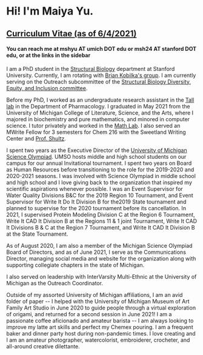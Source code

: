 # Hi! I'm Maiya Yu.

## [Curriculum Vitae (as of 6/4/2021)](/files/cv_maiya_yu.pdf)

#### You can reach me at mshyu AT umich DOT edu or msh24 AT stanford DOT edu, or at the links in the sidebar

I am a PhD student in the [Structural Biology](https://med.stanford.edu/structuralbio.html) department at Stanford University. Currently, I am rotating with [Brian Kobilka's group](https://med.stanford.edu/kobilkalab.html). I am currently serving on the Outreach subcommittee of the [Structural Biology Diversity, Equity, and Inclusion committee](https://med.stanford.edu/structuralbio/diversity-equity-and-inclusion.html).

Before my PhD, I worked as an undergraduate research assistant in the [Tall lab](https://sites.google.com/umich.edu/greg-tall-lab/home) in
 the Department of Pharmacology.
I graduated in May 2021 from the University of Michigan College of Literature, Science, and the Arts, where I majored in biochemistry and pure mathematics, and minored in computer science.
I tutor privately and worked in the [Math Lab](https://lsa.umich.edu/math/undergraduates/course-resources/math-lab.html).
I also served an MWrite Fellow for 3 semesters for Chem 216 with the Sweetland Writing Center and [Prof. Shultz](https://sites.lsa.umich.edu/shultz-lab/).

I spent two years as the Executive Director of the [University of Michigan Science Olympiad](https://umichscioly.org).
UMSO hosts middle and high school students on our campus for
our annual Invitational tournament.
I spent two years on Board as Human Resources before transitioning to the role for the 2019-2020 and 2020-2021 seasons.
I was involved with Science Olympiad in middle school and high school
and I love giving back to the organization that inspired my scientific aspirations whenever possible.
I was an Event Supervisor for Water Quality Divisions B&C for the 2019
Region 10 Tournament, and Event Supervisor for Write It Do It Division B for the2019 State tournament and planned to supervise for the 2020 tournament before its cancellation.
 In 2021, I supervised Protein Modeling Division C at the Region 6 Tournament, Write It CAD It Division B at the Regions 11 & 1 joint Tournament, Write It CAD It Divisions B & C at the Region 7 Tournament, and Write It CAD It Division B at the State Tournament.

As of August 2020, I am also a member of the Michigan Science Olympiad Board of
Directors, and as of June 2021, I serve as the Communications Director, managing social media and website for the organization along with supporting collegiate chapters in the state of Michigan.

I also served on leadership with InterVarsity Multi-Ethnic at the University of
 Michigan as the Outreach Coordinator.

 Outside of my assorted University of Michigan affiliations, I am an avid folder of paper -- I helped with the University of Michigan Museum of Art Family Art Studio in June 2020 to guide people through a virtual exploration of origami, and returned for a second session in June 2021!
I am a passionate coffee aficionado and amateur barista -- I am always looking to improve my latte art skills and perfect my Chemex pouring.
I am a frequent baker and dinner party host during non-pandemic
times.
I love creating and I am an amateur photographer, watercolorist, embroiderer, crocheter, and all-around creative dilettante.
